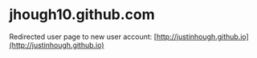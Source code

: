 jhough10.github.com
===================

Redirected user page to new user account: [http://justinhough.github.io](http://justinhough.github.io)